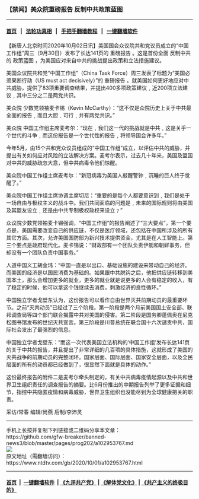 ### 【禁闻】美众院重磅报告 反制中共政策蓝图
------------------------

#### [首页](https://github.com/gfw-breaker/banned-news3/blob/master/README.md) &nbsp;&nbsp;|&nbsp;&nbsp; [法轮功真相](https://github.com/begood0513/basic/blob/master/README.md)  &nbsp;&nbsp;|&nbsp;&nbsp; [手把手翻墙教程](https://github.com/gfw-breaker/guides/wiki)  &nbsp;&nbsp;|&nbsp;&nbsp; [一键翻墙软件](https://github.com/gfw-breaker/nogfw/blob/master/README.md)  



<div><div class="post_content" itemprop="articleBody">
 <p>
  【新唐人北京时间2020年10月02日讯】美国国会众议院共和党议员成立的“中国工作组”周三（9月30日）发布了长达141页的
  <ok href="https://www.ntdtv.com/gb/重磅报告.htm">
   重磅报告
  </ok>
  。这是首份全面
  <ok href="https://www.ntdtv.com/gb/反制中共.htm">
   反制中共
  </ok>
  的
  <ok href="https://www.ntdtv.com/gb/政策蓝图.htm">
   政策蓝图
  </ok>
  ，为美国应对来自中共的挑战提出政策和立法措施建议。
 </p>
 <p>
  美国众议院共和党“中国工作组”（China Task Force）周三发表了标题为“美国必须果断行动（US must act decisively）”的
  <ok href="https://www.ntdtv.com/gb/重磅报告.htm">
   重磅报告
  </ok>
  。就美国如何更好地应对中共威胁，提供了83项重要调查结果，并提出400多项政策建议﹐近200项立法建议﹐其中三分之二是两党共识。
 </p>
 <p>
  <ok href="https://www.ntdtv.com/gb/美众院.htm">
   美众院
  </ok>
  少数党领袖麦卡锡（Kevin McCarthy）：“这不仅是众院历史上关于中共最全面的报告﹐而且大胆﹑可行﹐并有两党共识。”
 </p>
 <p>
  <ok href="https://www.ntdtv.com/gb/美众院.htm">
   美众院
  </ok>
  中国工作组主席麦考尔：“现在﹐我们这一代的挑战就是中共﹐这是关乎一个世代的斗争﹐而这份报告是一个世代性的报告﹐将领导国会许多年。”
 </p>
 <p>
  今年5月，由15个共和党众议员组成的“中国工作组”成立，以评估中共的威胁，并提出有关如何应对风险的立法解决方案。麦考尔表示，过去几十年来，美国及盟国对中共的威胁疏忽大意，但中共病毒令他们惊醒。
 </p>
 <p>
  美众院中国工作组主席麦考尔：“新冠病毒为美国人敲醒警钟﹐沉睡的巨人终于觉醒了。”
 </p>
 <p>
  美众院中国工作组主席协调主席切尼：“重要的是每个人都要意识到﹐我们是处于一场自由与极权主义的战斗中。我们共同面临的问题是﹐未来的国际规则将由美国及其盟友设立﹐还是由中共专制极权政权来设立﹖”
 </p>
 <p>
  众议院少数党领袖麦卡锡强调，“中国工作组”的报告阐述了“三大要点”，第一个要点是，美国需要改变自己的供应链，不仅是医疗领域，还包括在中国所涉及的所有其它方面。其次，允许美国国防部为新兴技术提供资金，尤其是在人工智能上。第三个要点是政府现代化。麦卡锡说：“财政部有一个团队负责伊朗和朝鲜事务，但却没有一个团队负责中国事务。”
 </p>
 <p>
  人道中国义工胡金玮：“中国一直是以出口、基础设施的建设来带动自己的经济。而美国的经济是以国民消费为基础的。如果跟中共脱钩之后，他把供应链转移到美国本土，那么会增加更多的就业，更多的就业就是说更多的人会有稳定的收入，有了稳定的时候，他可以拿这个钱继续去消费，刺激经济的良性循环。”
 </p>
 <p>
  中国独立学者戈壁东认为，这份报告可以看作自由世界灭共前期动员的最重要环节。之前“灭共动员”已经过了三个阶段。第一阶段是两个月前美国国土安全部、联邦调查局等四个部门联合揭露中共对美国的侵害。第二阶段是国务卿蓬佩奥在尼克松图书馆发布的世纪灭共宣言。第三阶段是川普总统在联合国十六次谴责中共，国际社会发出了最强烈的信息。
 </p>
 <p>
  中国独立学者戈壁东：“而这一次代表美国立法机构的‘中国工作组’发布长达141页的关于中共的报告，并且提出了非常详细的几百项的具体措施，这就形成了美国的灭共战争的前期动员的完整闭环。国家层面、国际层面、国家安全层面，以及全民层面的所有的动员都已经做到了，很显然下面就是具体的动作。”
 </p>
 <p>
  这份最终报告的附件二是麦考尔牵头制定的，有关中共病毒疫情起源以及中共和世界卫生组织责任的调查报告的摘要。比6月份推出的中期报告列举了更多证据和细节，指控中共隐匿疫情和病毒威胁，世界卫生组织也没能尽到为全球健康把关的职责。
 </p>
 <p>
  采访/常春 编辑/尚燕 后制/李沛灵
 </p>
 <div class="single_ad">
 </div>
</div>
</div>
<hr/>
手机上长按并复制下列链接或二维码分享本文章：<br/>
https://github.com/gfw-breaker/banned-news3/blob/master/pages/prog202/a102953767.md <br/>
<a href='https://github.com/gfw-breaker/banned-news3/blob/master/pages/prog202/a102953767.md'><img src='https://github.com/gfw-breaker/banned-news3/blob/master/pages/prog202/a102953767.md.png'/></a> <br/>
原文地址（需翻墙访问）：https://www.ntdtv.com/gb/2020/10/01/a102953767.html


------------------------
#### [首页](https://github.com/gfw-breaker/banned-news3/blob/master/README.md) &nbsp;|&nbsp; [一键翻墙软件](https://github.com/gfw-breaker/nogfw/blob/master/README.md) &nbsp;| [《九评共产党》](https://github.com/gfw-breaker/9ping.md/blob/master/README.md#九评之一评共产党是什么) | [《解体党文化》](https://github.com/gfw-breaker/jtdwh.md/blob/master/README.md) | [《共产主义的终极目的》](https://github.com/gfw-breaker/gczydzjmd.md/blob/master/README.md)


<img src='http://gfw-breaker.win/banned-news3/pages/prog202/a102953767.md' width='0px' height='0px'/>